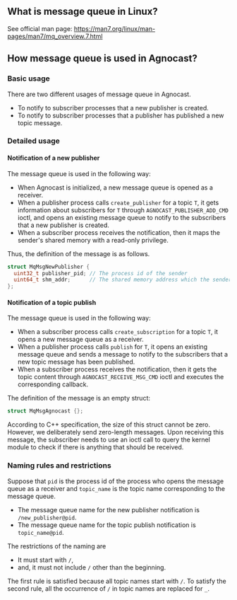## What is message queue in Linux?

See official man page: <https://man7.org/linux/man-pages/man7/mq_overview.7.html>

## How message queue is used in Agnocast?

### Basic usage

There are two different usages of message queue in Agnocast.

- To notify to subscriber processes that a new publisher is created.
- To notify to subscriber processes that a publisher has published a new topic message.

### Detailed usage

#### Notification of a new publisher

The message queue is used in the following way:

- When Agnocast is initialized, a new message queue is opened as a receiver.
- When a publisher process calls `create_publisher` for a topic `T`, it gets information about subscribers for `T` through `AGNOCAST_PUBLISHER_ADD_CMD` ioctl, and opens an existing message queue to notify to the subscribers that a new publisher is created.
- When a subscriber process receives the notification, then it maps the sender's shared memory with a read-only privilege.

Thus, the definition of the message is as follows.

```c
struct MqMsgNewPublisher {
  uint32_t publisher_pid; // The process id of the sender
  uint64_t shm_addr;      // The shared memory address which the sender has a writable privilege
};
```

#### Notification of a topic publish

The message queue is used in the following way:

- When a subscriber process calls `create_subscription` for a topic `T`, it opens a new message queue as a receiver.
- When a publisher process calls `publish` for `T`, it opens an existing message queue and sends a message to notify to the subscribers that a new topic message has been published.
- When a subscriber process receives the notification, then it gets the topic content through `AGNOCAST_RECEIVE_MSG_CMD` ioctl and executes the corresponding callback.

The definition of the message is an empty struct:

```c
struct MqMsgAgnocast {};
```

According to C++ specification, the size of this struct cannot be zero. However, we deliberately send zero-length messages. Upon receiving this message, the subscriber needs to use an ioctl call to query the kernel module to check if there is anything that should be received.

### Naming rules and restrictions

Suppose that `pid` is the process id of the process who opens the message queue as a receiver and `topic_name` is the topic name corresponding to the message queue.

- The message queue name for the new publisher notification is `/new_publisher@pid`.
- The message queue name for the topic publish notification is `topic_name@pid`.

The restrictions of the naming are

- It must start with `/`,
- and, it must not include `/` other than the beginning.

The first rule is satisfied because all topic names start with `/`.
To satisfy the second rule, all the occurrence of `/` in topic names are replaced for `_`.
